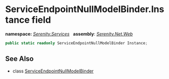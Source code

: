 # ServiceEndpointNullModelBinder.Instance field
**namespace:** *[Serenity.Services](../../README.md#serenity.services-namespace)*   **assembly**: *[Serenity.Net.Web](../../README.md)*

```csharp
public static readonly ServiceEndpointNullModelBinder Instance;
```

## See Also

* class [ServiceEndpointNullModelBinder](../ServiceEndpointNullModelBinder.md)
